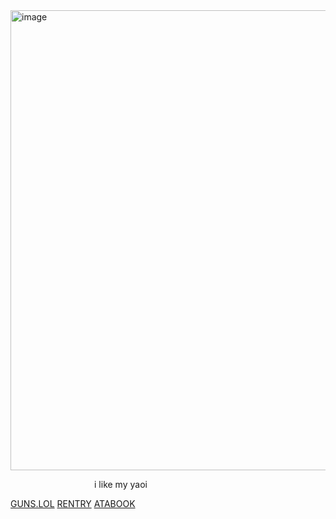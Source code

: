 <img width="736" height="736" alt="image" src="https://github.com/user-attachments/assets/f428fe95-a28a-46a9-b1ef-1a9099a336f2" />


⠀ ⠀ ⠀ ⠀ ⠀ ⠀ ⠀ ⠀ ⠀⠀i like my yaoi

[GUNS.LOL](https://guns.lol/catisaa)     [RENTRY](https://rentry.co/gableyuri)
[ATABOOK](https://yurigable.atabook.org)
